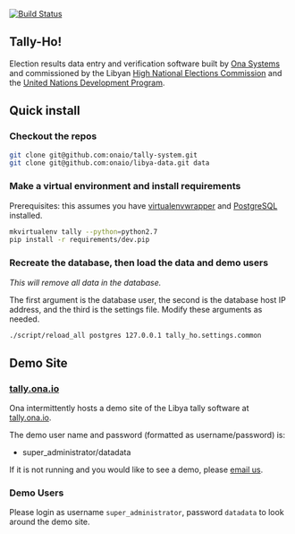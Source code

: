 [![Build Status](https://travis-ci.org/onaio/tally-ho.svg?branch=master)](https://travis-ci.org/onaio/tally-ho)

## Tally-Ho!
Election results data entry and verification software built by [Ona Systems](https://company.ona.io) and commissioned by the Libyan [High National Elections Commission](http://hnec.ly/) and the [United Nations Development Program](http://www.undp.org).

## Quick install

### Checkout the repos

```bash
git clone git@github.com:onaio/tally-system.git
git clone git@github.com:onaio/libya-data.git data
```

### Make a virtual environment and install requirements

Prerequisites: this assumes you have [virtualenvwrapper](http://virtualenvwrapper.readthedocs.org/en/latest/install.html) and [PostgreSQL](https://wiki.postgresql.org/wiki/Detailed_installation_guides) installed.

```bash
mkvirtualenv tally --python=python2.7
pip install -r requirements/dev.pip 
```

### Recreate the database, then load the data and demo users

*This will remove all data in the database.*

The first argument is the database user, the second is the database host IP
address, and the third is the settings file.  Modify these arguments as needed.

```bash
./script/reload_all postgres 127.0.0.1 tally_ho.settings.common
```

## Demo Site

### [tally.ona.io](http://tally.ona.io)

Ona intermittently hosts a demo site of the Libya tally software at [tally.ona.io](http://tally.ona.io).

The demo user name and password (formatted as username/password) is:

* super_administrator/datadata

If it is not running and you would like to see a demo, please [email us](mailto:info@ona.io).

### Demo Users

Please login as username `super_administrator`, password `datadata` to look around the demo site.
